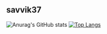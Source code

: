 ## savvik37
![Anurag's GitHub stats](https://github-readme-stats.vercel.app/api?username=savvik37&show_icons=true&theme=yeblu)
[![Top Langs](https://github-readme-stats.vercel.app/api/top-langs/?username=savvik37&show_icons=true&theme=yeblu)](https://github.com/anuraghazra/github-readme-stats)


<!--
**savvik37/savvik37** is a ✨ _special_ ✨ repository because its `README.md` (this file) appears on your GitHub profile.

Here are some ideas to get you started:

- 🔭 I’m currently working on ...
- 🌱 I’m currently learning ...
- 👯 I’m looking to collaborate on ...
- 🤔 I’m looking for help with ...
- 💬 Ask me about ...
- 📫 How to reach me: ...
- 😄 Pronouns: ...
- ⚡ Fun fact: ...
-->
